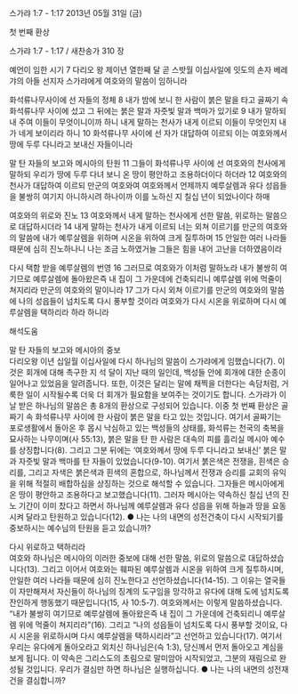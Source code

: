 스가랴 1:7 - 1:17 
2013년 05월 31일 (금)

첫 번째 환상



스가랴 1:7 - 1:17 / 새찬송가 310 장


예언이 임한 시기 
7 다리오 왕 제이년 열한째 달 곧 스밧월 이십사일에 잇도의 손자 베레갸의 아들 선지자 스가랴에게 여호와의 말씀이 임하니라

화석류나무사이에 선 자들의 정체 
8 내가 밤에 보니 한 사람이 붉은 말을 타고 골짜기 속 화석류나무 사이에 섰고 그 뒤에는 붉은 말과 자줏빛 말과 백마가 있기로 9 내가 말하되 내 주여 이들이 무엇이니이까 하니 내게 말하는 천사가 내게 이르되 이들이 무엇인지 내가 네게 보이리라 하니 10 화석류나무 사이에 선 자가 대답하여 이르되 이는 여호와께서 땅에 두루 다니라고 보내신 자들이니라

말 탄 자들의 보고와 메시아의 탄원 
11 그들이 화석류나무 사이에 선 여호와의 천사에게 말하되 우리가 땅에 두루 다녀 보니 온 땅이 평안하고 조용하더이다 하더라 12 여호와의 천사가 대답하여 이르되 만군의 여호와여 여호와께서 언제까지 예루살렘과 유다 성읍들을 불쌍히 여기지 아니하시려 하나이까 이를 노하신 지 칠십 년이 되었나이다 하매

여호와의 위로와 진노
13 여호와께서 내게 말하는 천사에게 선한 말씀, 위로하는 말씀으로 대답하시더라 14 내게 말하는 천사가 내게 이르되 너는 외쳐 이르기를 만군의 여호와의 말씀에 내가 예루살렘을 위하며 시온을 위하여 크게 질투하며 15 안일한 여러 나라들 때문에 심히 진노하나니 나는 조금 노하였거늘 그들은 힘을 내어 고난을 더하였음이라

다시 택함 받을 예루살렘의 번영
16 그러므로 여호와가 이처럼 말하노라 내가 불쌍히 여기므로 예루살렘에 돌아왔은즉 내 집이 그 가운데에 건축되리니 예루살렘 위에 먹줄이 쳐지리라 만군의 여호와의 말이니라 17 그가 다시 외쳐 이르기를 만군의 여호와의 말씀에 나의 성읍들이 넘치도록 다시 풍부할 것이라 여호와가 다시 시온을 위로하며 다시 예루살렘을 택하리라 하라 하니라

해석도움





말 탄 자들의 보고와 메시아의 중보  
다리오왕 이년 십일월 이십사일에 다시 하나님의 말씀이 스가랴에게 임했습니다(7). 이것은 회개에 대해 촉구한 지 석 달이 지난 때의 일인데, 백성들 안에 회개에 대한 순종이 일어나고 있었음을 알려줍니다. 또한, 이것은 달리는 말에 채찍을 더한다는 속담처럼, 거룩한 일이 시작될수록 더욱 더 회개가 필요함을 보여주는 것이기도 합니다. 스가랴가 이날 받은 하나님의 말씀은 총 8개의 환상으로 구성되어 있습니다. 이중 첫 번째 환상은 골짜기 속 화석류나무 사이에 한 사람이 붉은 말을 타고 있는 것입니다. 여기서 골짜기는 포로생활에서 돌아온 후 몹시 낙심하고 있는 백성들의 상태를, 화석류는 천국의 축복을 묘사하는 나무이며(사 55:13), 붉은 말을 탄 한 사람은 대속의 피를 흘리실 메시아 예수를 상징합니다(8). 그리고 그분 뒤에는 ‘여호와께서 땅에 두루 다니라고 보내신’ 붉은 말과 자줏빛 말과 백마를 탄 자들이 있었습니다(9-10). 여기서 붉은색은 전쟁을, 흰색은 승리를, 그리고 자색은 붉은색과 흰색의 혼합으로, 하나님께서 전쟁과 승리를 교회의 유익을 위해 적절히 배합하심을 상징하는 것으로 해석할 수 있습니다. 그자들은 메시아에게 온 땅이 평안하고 조용하다고 보고했습니다(11). 그러자 메시아는 약속하신 칠십 년의 진노 기간이 이미 찼다고 하면서 하나님께 예루살렘과 유다 성읍을 위해 하늘과 땅을 요동시켜 달라고 탄원하고 있습니다(12). 
● 나는 나의 내면의 성전건축이 다시 시작되기를 중보하시는 예수님의 탄원을 듣고 있습니까? 

다시 위로하고 택하리라  
여호와 하나님은 메시아의 이러한 중보에 대해 선한 말씀, 위로의 말씀으로 대답하셨습니다(13). 그리고 이어서 여호와는 훼파된 예루살렘과 시온을 위하여 크게 질투하시며, 안일한 여러 나라들 때문에 심히 진노한다고 선언하셨습니다(14-15). 그 이유는 열국들이 자만해져서 자신들이 하나님의 징계의 도구임을 망각하고 유다에 대해 도에 넘치도록 잔인하게 행동했기 때문입니다(15, 사 10:5-7). 여호와께서는 이렇게 말씀하셨습니다. “내가 불쌍히 여기므로 예루살렘에 돌아왔은즉 내 집이 그 가운데에 건축되리니 예루살렘 위에 먹줄이 쳐지리라”(16). 그리고 “나의 성읍들이 넘치도록 다시 풍부할 것이요, 다시 시온을 위로하시며 다시 예루살렘을 택하시리라”고 선언하고 있습니다(17). 여기서 우리는 유다에게 돌아오라고 외치신 하나님은(슥 1:3), 당신께서 먼저 돌아오고 계심을 보게 됩니다. 이 약속은 그리스도의 초림으로 말미암아 시작되었고, 그분의 재림으로 완성될 것입니다. 우리가 결심만 하면 하나님은 실행하십니다. 
● 나는 나의 내면의 성전재건을 결심합니까?